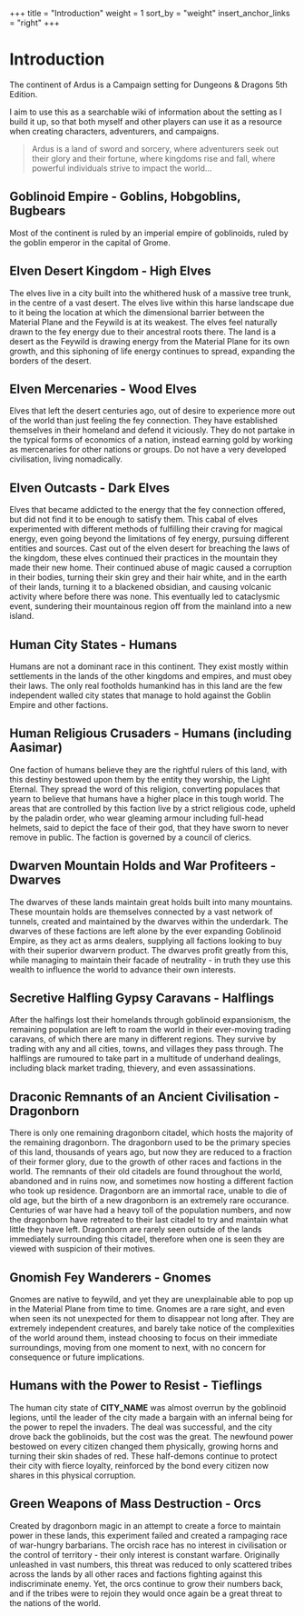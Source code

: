 +++
title = "Introduction"
weight = 1
sort_by = "weight"
insert_anchor_links = "right"
+++

# Introduction

The continent of Ardus is a Campaign setting for Dungeons & Dragons 5th Edition.

I aim to use this as a searchable wiki of information about the setting as I build it up, so that both myself and other players can use it as a resource when creating characters, adventurers, and campaigns.

> Ardus is a land of sword and sorcery, where adventurers seek out their glory and their fortune, where kingdoms rise and fall, where powerful individuals strive to impact the world...


## Goblinoid Empire - Goblins, Hobgoblins, Bugbears
Most of the continent is ruled by an imperial empire of goblinoids, ruled by
the goblin emperor in the capital of Grome. 

## Elven Desert Kingdom - High Elves
The elves live in a city built into the whithered husk of a massive tree trunk, in the centre of a vast desert. The elves live within this harse landscape due to it being the location at which the dimensional barrier between the Material Plane and the Feywild is at its weakest. The elves feel naturally drawn to the fey energy due to their ancestral roots there. The land is a desert as the Feywild is drawing energy from the Material Plane for its own growth, and this siphoning of life energy continues to spread, expanding the borders of the desert.

## Elven Mercenaries - Wood Elves
Elves that left the desert centuries ago, out of desire to experience more out of the world than just feeling the fey connection. They have established themselves in their homeland and defend it viciously. They do not partake in the typical forms of economics of a nation, instead earning gold by working as mercenaries for other nations or groups. Do not have a very developed civilisation, living nomadically.

## Elven Outcasts - Dark Elves
Elves that became addicted to the energy that the fey connection offered, but did not find it to be enough to satisfy them. This cabal of elves experimented with different methods of fulfilling their craving for magical energy, even going beyond the limitations of fey energy, pursuing different entities and sources. Cast out of the elven desert for breaching the laws of the kingdom, these elves continued their practices in the mountain they made their new home. Their continued abuse of magic caused a corruption in their bodies, turning their skin grey and their hair white, and in the earth of their lands, turning it to a blackened obsidian, and causing volcanic activity where before there was none. This eventually led to cataclysmic event, sundering their mountainous region off from the mainland into a new island.

## Human City States - Humans
Humans are not a dominant race in this continent. They exist mostly within settlements in the lands of the other kingdoms and empires, and must obey their laws. The only real footholds humankind has in this land are the few independent walled city states that manage to hold against the Goblin Empire and other factions.

## Human Religious Crusaders - Humans (including Aasimar)
One faction of humans believe they are the rightful rulers of this land, with this destiny bestowed upon them by the entity they worship, the Light Eternal. They spread the word of this religion, converting populaces that yearn to believe that humans have a higher place in this tough world. The areas that are controlled by this faction live by a strict religious code, upheld by the paladin order, who wear gleaming armour including full-head helmets, said to depict the face of their god, that they have sworn to never remove in public. The faction is governed by a council of clerics.

## Dwarven Mountain Holds and War Profiteers - Dwarves
The dwarves of these lands maintain great holds built into many mountains. These mountain holds are themselves connected by a vast network of tunnels, created and maintained by the dwarves within the underdark. 
The dwarves of these factions are left alone by the ever expanding Goblinoid Empire, as they act as arms dealers, supplying all factions looking to buy with their superior dwarvern product. The dwarves profit greatly from this, while managing to maintain their facade of neutrality - in truth they use this wealth to influence the world to advance their own interests.

## Secretive Halfling Gypsy Caravans - Halflings
After the halfings lost their homelands through goblinoid expansionism, the remaining population are left to roam the world in their ever-moving trading caravans, of which there are many in different regions. They survive by trading with any and all cities, towns, and villages they pass through. 
The halflings are rumoured to take part in a multitude of underhand dealings, including black market trading, thievery, and even assassinations.

## Draconic Remnants of an Ancient Civilisation - Dragonborn
There is only one remaining dragonborn citadel, which hosts the majority of the remaining dragonborn. The dragonborn used to be the primary species of this land, thousands of years ago, but now they are reduced to a fraction of their former glory, due to the growth of other races and factions in the world. The remnants of their old citadels are found throughout the world, abandoned and in ruins now, and sometimes now hosting a different faction who took up residence.
Dragonborn are an immortal race, unable to die of old age, but the birth of a new dragonborn is an extremely rare occurance. Centuries of war have had a heavy toll of the population numbers, and now the dragonborn have retreated to their last citadel to try and maintain what little they have left. Dragonborn are rarely seen outside of the lands immediately surrounding this citadel, therefore when one is seen they are viewed with suspicion of their motives.

## Gnomish Fey Wanderers - Gnomes
Gnomes are native to feywild, and yet they are unexplainable able to pop up in the Material Plane from time to time. Gnomes are a rare sight, and even when seen its not unexpected for them to disappear not long after. They are extremely independent creatures, and barely take notice of the complexities of the world around them, instead choosing to focus on their immediate surroundings, moving from one moment to next, with no concern for consequence or future implications.

## Humans with the Power to Resist - Tieflings
The human city state of **CITY_NAME** was almost overrun by the goblinoid legions, until the leader of the city made a bargain with an infernal being for the power to repel the invaders. The deal was successful, and the city drove back the goblinoids, but the cost was the great. The newfound power bestowed on every citizen changed them physically, growing horns and turning their skin shades of red. These half-demons continue to protect their city with fierce loyalty, reinforced by the bond every citizen now shares in this physical corruption. 

## Green Weapons of Mass Destruction - Orcs
Created by dragonborn magic in an attempt to create a force to maintain power in these lands, this experiment failed and created a rampaging race of war-hungry barbarians. The orcish race has no interest in civilisation or the control of territory - their only interest is constant warfare. Originally unleashed in vast numbers, this threat was reduced to only scattered tribes across the lands by all other races and factions fighting against this indiscriminate enemy. Yet, the orcs continue to grow their numbers back, and if the tribes were to rejoin they would once again be a great threat to the nations of the world.

